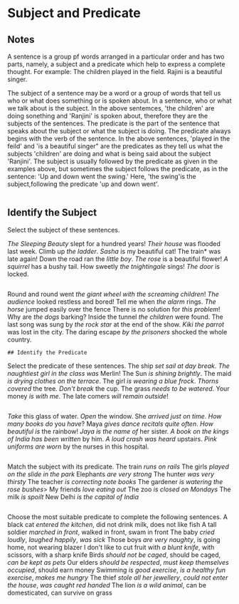 # Subject and Predicate

## Notes


A sentence is a group pf words arranged in a particular order and has two parts, namely, a subject and a predicate which help to express a complete thought.
For example: The children played in the field.
Rajini is a beautiful singer.

The subject of a sentence may be a word or a group of words that tell us who or what does something or is spoken about.
In a sentence, who or what we talk about is the subject.
In the above sentemces, 'the children' are doing sonething and 'Ranjini' is spoken about, therefore they are the subjects of the sentences.
The predicate is the part of the sentence that speaks about the subject or what the subject is doing.
The predicate always begins with the verb of the sentence. In the above sentences, 'played in the feild' and 'is a beautiful singer" are the predicates as they tell us what the subjects 'children' are doing and what is being said about the subject 'Ranjini'.
The subject is usually followed by the predicate as given in the examples above, but sometimes the subject follows the predicate, as in the sentence:
'Up and down went the swing.' Here, 'the swing'is the subject,following the predicate 'up and down went'.
```
```
## Identify the Subject

Select the subject of these sentences.

*The Sleeping Beauty* slept for a hundred years!
*Their house* was flooded last week.
Climb up *the ladder*.
*Sasha* is my beautiful cat!
The train* was late again!
Down the road ran the *little boy*.
*The rose* is a beautiful flower!
*A squirrel* has a bushy tail.
How sweetly *the tnightingale* sings!
*The door* is locked.
```
```
Round and round went *the giant wheel with the screaming children*!
*The audience* looked restless and bored!
Tell me when *the alarm* rings.
*The horse* jumped easily over the fence
There is no solution for *this problem*!
Why are *the dogs* barking?
Inside the tunnel *the children* were found.
The last song was sung by *the rock star* at the end of the show.
*Kiki the parrot* was lost in the city.
The daring escape *by the prisoners* shocked the whole country.
```
## Identify the Predicate
```
Select the predicate of these sentences.
The ship *set sail at day break*.
*The naughtiest girl in the class was* Merlin!
The Sun *is shining brightly*.
The maid *is drying clothes on the terrace*.
The girl *is wearing a blue frock*.
*Thorns covered* the tree.
*Don't break* the cup.
The grass *needs to be watered*.
Your money *is with me*.
The late comers *will remain outside*!
```
```
*Take* this glass of water.
*Open* the window.
She *arrived just on time*.
*How many books do* you *have*?
Maya *gives dance recitals quite often*.
*How beautiful is* the rainbow!
*Jaya is the name of* her sister.
*A book on the kings of India has been written* by him.
*A loud crash was heard* upstairs.
*Pink uniforms are worn* by the nurses in this hospital.
```
```
Match the subject with its predicate.
The train  *runs on rails*
The girls  *played on the slide in the park*
Elephants  *are very strong*
The hunter  *was very thirsty*
The teacher  *is correcting note books*
The gardener  *is watering the rose bushes*>
My friends  *love eating out*
The zoo  *is closed on Mondays*
The milk  *is spoilt*
New Delhi  *is the capital of India*
```
```
Choose the most suitable predicate to complete the following sentences.
A black cat  *entered the kitchen*,  did not drink milk,  does not like fish
A tall soldier  *marched in front*,  walked in front,  swam in front
The baby  *cried loudly*,  *laughed happily*,  *was sick*
Those boys  *are very naughty*,  is going home,  not wearing blazer
I don't like to cut fruit with  *a blunt knife*,  with scissors, with a sharp knife
Birds *should not be caged*,  should be caged,  *can be kept as pets*
Our elders *should be respected*,  *must keep themselves occupied*,  should earn money
Swimming *is good exercise*,  *is a healthy fun exercise*,  *makes me hungry*
The thief *stole all her jewellery*,  *could not enter the house*,  *was caught red handed*
The lion *is a wild animal*,  can be domesticated,  can survive on grass
```
